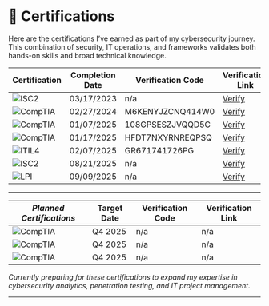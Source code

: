 

# **📜 Certifications**

Here are the certifications I’ve earned as part of my cybersecurity journey.  
This combination of security, IT operations, and frameworks validates both hands-on skills and broad technical knowledge.

| Certification                     | Completion Date  | Verification Code | Verification Link                                                                 |
| --------------------------------- | ---------------- | ----------------- | ---------------------------------------------------------------- |
| ![ISC2](https://img.shields.io/badge/(ISC)%C2%B2-Certified%20in%20Cybersecurity-blue)     | 03/17/2023 | n/a | [Verify](https://www.coursera.org/account/accomplishments/specialization/7PXNLJBZX593) |
| ![CompTIA](https://img.shields.io/badge/CompTIA-A%2B-red)                                 | 02/27/2024 | M6KENYJZCNQ414W0 | [Verify](http://verify.CompTIA.org) |
| ![CompTIA](https://img.shields.io/badge/CompTIA-Network%2B-orange)                       | 01/07/2025 | 108GPSESZJVQQD5C | [Verify](http://verify.CompTIA.org) |
| ![CompTIA](https://img.shields.io/badge/CompTIA-Security%2B-yellow)                      | 01/17/2025 | HFDT7NXYRNREQPSQ | [Verify](http://verify.CompTIA.org) |
| ![ITIL4](https://img.shields.io/badge/ITIL4-Foundation-success)                          | 02/07/2025 | GR671741726PG | [Verify](https://www.peoplecert.org/for-corporations/certificate-verification-service)  |
| ![ISC2](https://img.shields.io/badge/(ISC)%C2%B2-SSCP%20Associate-blue) | 08/21/2025 | n/a | [Verify](https://www.credly.com/badges/839bb1ce-ee46-44d9-955b-fb3ca9957b54/public_url) |
| ![LPI](https://img.shields.io/badge/LPI-Linux%20Essentials-green) | 09/09/2025 | n/a | [Verify](https://cs.lpi.org/caf/Xamman/certification/verify/LPI000667371/5pux8tjcj7) |

---

| **_Planned Certifications_**      | Target Date      | Verification Code | Verification Link                                                                 |
| --------------------------------- | ---------------- | ----------------- | ---------------------------------------------------------------- |
| ![CompTIA](https://img.shields.io/badge/CompTIA-CySA%2B-lightgrey?logo=clockify) | Q4 2025 | n/a | n/a |
| ![CompTIA](https://img.shields.io/badge/CompTIA-Project%2B-lightgrey?logo=clockify) | Q4 2025 | n/a | n/a |
| ![CompTIA](https://img.shields.io/badge/CompTIA-PenTest%2B-lightgrey?logo=clockify) | Q4 2025 | n/a | n/a |

*Currently preparing for these certifications to expand my expertise in cybersecurity analytics, penetration testing, and IT project management.*

---